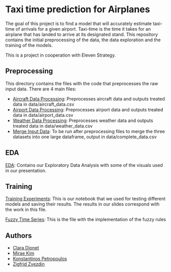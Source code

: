 # Taxi time prediction for Airplanes

The goal of this project is to find a model that will accurately estimate taxi-time of arrivals for a given airport. Taxi-time is the time it takes for an airplane that has landed to arrive at its designated stand. This repository contains the initial preprocessing of the data, the data exploration and the training of the models. 

This is a project in cooperation with Eleven Strategy.

## Preprocessing

This directory contains the files with the code that preprocesses the raw input data. There are 4 main files:

* [Aircraft Data Processing](preprocessor/aircraft_preprocessing.py): Preprocesses aircraft data and outputs treated data in data/aircraft_data.csv 
* [Airport Data Processing](preprocessor/airport_preprocessing.py): Preprocesses airport data and outputs treated data in data/airport_data.csv
* [Weather Data Processing](preprocessor/weather_preprocessing.py): Preprocesses weather data and outputs treated data in data/weather_data.csv
* [Merge Input Data](preprocessor/merge_all.py): To be run after preprocessing files to merge the three datasets into one large dataframe, output in data/complete_data.csv

## EDA

[EDA](EDA_v2.ipynb): Contains our Exploratory Data Analysis with some of the visuals used in our presentation.

## Training

[Training Experiments](Training_Experiments.ipynb): This is our notebook that we used for testing different models and saving their results. The results in our slides correspond with the work in this file.

[Fuzzy Time Series](fuzzy_time_series/univariate.ipynb): This is the file with the implementation of the fuzzy rules

## Authors

* [Clara Dionet](https://github.com/ClaraDionet)
* [Mirae Kim](https://github.com/raeray)
* [Konstantinos Petropoulos](https://github.com/k-Petropoulos)
* [Zigfrid Zvezdin](https://github.com/ZiggerZZ)

